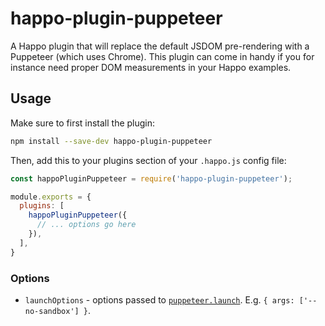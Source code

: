# happo-plugin-puppeteer

A Happo plugin that will replace the default JSDOM pre-rendering with a
Puppeteer (which uses Chrome). This plugin can come in handy if you for
instance need proper DOM measurements in your Happo examples.

## Usage

Make sure to first install the plugin:

```sh
npm install --save-dev happo-plugin-puppeteer
```

Then, add this to your plugins section of your `.happo.js` config file:

```js
const happoPluginPuppeteer = require('happo-plugin-puppeteer');

module.exports = {
  plugins: [
    happoPluginPuppeteer({
      // ... options go here
    }),
  ],
}
```

### Options

- `launchOptions` - options passed to
  [`puppeteer.launch`](https://github.com/GoogleChrome/puppeteer/blob/master/docs/api.md#puppeteerlaunchoptions). E.g. `{ args: ['--no-sandbox'] }`.
